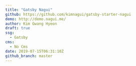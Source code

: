 ```yaml
---
title: "Gatsby Nagui"
github: https://github.com/kimnagui/gatsby-starter-nagui
demo: http://demo.nagui.me/
author: Kim Gwang Hyeon
draft: true
ssg:
  - Gatsby
cms:
  - No Cms
date: 2019-07-15T06:31:10Z
github_branch: master
---
```

